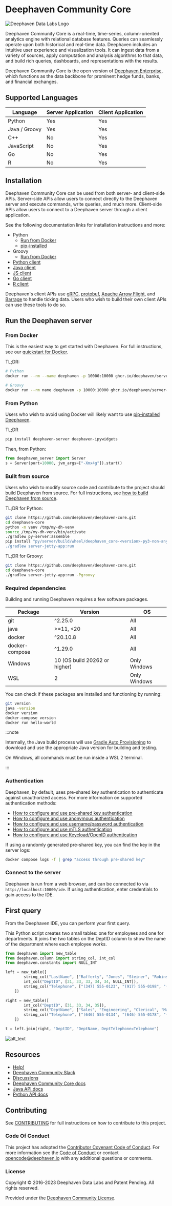# Deephaven Community Core

![Deephaven Data Labs Logo](docs/images/Deephaven_GH_Logo.svg)

Deephaven Community Core is a real-time, time-series, column-oriented analytics engine
with relational database features.
Queries can seamlessly operate upon both historical and real-time data.
Deephaven includes an intuitive user experience and visualization tools.
It can ingest data from a variety of sources, apply computation and analysis algorithms
to that data, and build rich queries, dashboards, and representations with the results.

Deephaven Community Core is the open version of [Deephaven Enterprise](https://deephaven.io),
which functions as the data backbone for prominent hedge funds, banks, and financial exchanges.

## Supported Languages

| Language      | Server Application | Client Application |
| ------------- | ------------------ | ------------------ |
| Python        | Yes                | Yes                |
| Java / Groovy | Yes                | Yes                |
| C++           | No                 | Yes                |
| JavaScript    | No                 | Yes                |
| Go            | No                 | Yes                |
| R             | No                 | Yes                |

## Installation

Deephaven Community Core can be used from both server- and client-side APIs. Server-side APIs allow users to connect directly to the Deephaven server and execute commands, write queries, and much more. Client-side APIs allow users to connect to a Deephaven server through a client application.

See the following documentation links for installation instructions and more:

- Python
  - [Run from Docker](https://deephaven.io/core/docs/tutorials/quickstart/)
  - [pip-installed](https://deephaven.io/core/docs/tutorials/quickstart-pip/)
- Groovy
  - [Run from Docker](https://deephaven.io/core/groovy/docs/tutorials/quickstart/)
- [Python client](https://pypi.org/project/pydeephaven/)
- [Java client](https://deephaven.io/core/docs/how-to-guides/java-client/)
- [JS client](https://deephaven.io/core/docs/reference/js-api/documentation/)
- [Go client](https://pkg.go.dev/github.com/deephaven/deephaven-core/go)
- [R client](https://github.com/deephaven/deephaven-core/blob/main/R/rdeephaven/README.md)

Deephaven's client APIs use [gRPC](https://grpc.io/), [protobuf](https://github.com/deephaven/deephaven-core/tree/main/proto/proto-backplane-grpc/src/main/proto/deephaven/proto), [Apache Arrow Flight](https://arrow.apache.org/docs/format/Flight.html), and [Barrage](https://github.com/deephaven/barrage) to handle ticking data. Users who wish to build their own client APIs can use these tools to do so.

## Run the Deephaven server

### From Docker

This is the easiest way to get started with Deephaven. For full instructions, see our [quickstart for Docker](https://deephaven.io/core/docs/tutorials/quickstart/).

TL;DR:

```sh
# Python
docker run --rm --name deephaven -p 10000:10000 ghcr.io/deephaven/server:latest
```

```sh
# Groovy
docker run --rm name deephaven -p 10000:10000 ghcr.io/deephaven/server-slim:latest
```

### From Python

Users who wish to avoid using Docker will likely want to use [pip-installed Deephaven](https://deephaven.io/core/docs/tutorials/quickstart-pip/).

TL;DR

```sh
pip install deephaven-server deephaven-ipywidgets
```

Then, from Python:

```python
from deephaven_server import Server
s = Server(port=10000, jvm_args=["-Xmx4g"]).start()
```

### Built from source

Users who wish to modify source code and contribute to the project should build Deephaven from source. For full instructions, see [how to build Deephaven from source](https://deephaven.io/core/docs/how-to-guides/launch-build/).

TL;DR for Python:

```sh
git clone https://github.com/deephaven/deephaven-core.git
cd deephaven-core
python -m venv /tmp/my-dh-venv
source /tmp/my-dh-venv/bin/activate
./gradlew py-server:assemble
pip install "py/server/build/wheel/deephaven_core-<version>-py3-non-any.whl[autocomplete]
./gradlew server-jetty-app:run
```

TL;DR for Groovy:

```sh
git clone https://github.com/deephaven/deephaven-core.git
cd deephaven-core
./gradlew server-jetty-app:run -Pgroovy
```

### Required dependencies

Building and running Deephaven requires a few software packages.

| Package        | Version                       | OS           |
| -------------- | ----------------------------- | ------------ |
| git            | ^2.25.0                       | All          |
| java           | >=11, <20                     | All          |
| docker         | ^20.10.8                      | All          |
| docker-compose | ^1.29.0                       | All          |
| Windows        | 10 (OS build 20262 or higher) | Only Windows |
| WSL            | 2                             | Only Windows |

You can check if these packages are installed and functioning by running:

```bash
git version
java -version
docker version
docker-compose version
docker run hello-world
```

:::note

Internally, the Java build process will use [Gradle Auto Provisioning](https://docs.gradle.org/current/userguide/toolchains.html#sec:provisioning)
to download and use the appropriate Java version for building and testing.

On Windows, all commands must be run inside a WSL 2 terminal.

:::

### Authentication

Deephaven, by default, uses pre-shared key authentication to authenticate against unauthorized access. For more information on supported authentication methods:

- [How to configure and use pre-shared key authentication](https://deephaven.io/core/docs/how-to-guides/authentication/auth-psk/)
- [How to configure and use anonymous authentication](https://deephaven.io/core/docs/how-to-guides/authentication/auth-anon/)
- [How to configure and use username/password authentication](https://deephaven.io/core/docs/how-to-guides/authentication/auth-uname-pw/)
- [How to configure and use mTLS authentication](https://deephaven.io/core/docs/how-to-guides/authentication/auth-mtls/)
- [How to configure and use Keycload/OpenID authentication](https://deephaven.io/core/docs/how-to-guides/authentication/auth-keycloak/)

If using a randomly generated pre-shared key, you can find the key in the server logs:

```bash
docker compose logs -f | grep "access through pre-shared key"
```

### Connect to the server

Deephaven is run from a web browser, and can be connected to via `http://localhost:10000/ide`. If using authentication, enter credentials to gain access to the IDE.

## First query

From the Deephaven IDE, you can perform your first query.

This Python script creates two small tables: one for employees and one for departments.
It joins the two tables on the DeptID column to show the name of the department
where each employee works.

```python
from deephaven import new_table
from deephaven.column import string_col, int_col
from deephaven.constants import NULL_INT

left = new_table([
        string_col("LastName", ["Rafferty", "Jones", "Steiner", "Robins", "Smith", "Rogers"]),
        int_col("DeptID", [31, 33, 33, 34, 34, NULL_INT]),
        string_col("Telephone", ["(347) 555-0123", "(917) 555-0198", "(212) 555-0167", "(952) 555-0110", None, None])
    ])

right = new_table([
        int_col("DeptID", [31, 33, 34, 35]),
        string_col("DeptName", ["Sales", "Engineering", "Clerical", "Marketing"]),
        string_col("Telephone", ["(646) 555-0134", "(646) 555-0178", "(646) 555-0159", "(212) 555-0111"])
    ])

t = left.join(right, "DeptID", "DeptName, DeptTelephone=Telephone")
```

![alt_text](docs/images/ide_first_query.png "Deephaven IDE First Query")

## Resources

* [Help!](https://github.com/deephaven/deephaven-core/discussions/969)
* [Deephaven Community Slack](https://deephaven.io/slack)
* [Discussions](https://github.com/deephaven/deephaven-core/discussions)
* [Deephaven Community Core docs](https://deephaven.io/core/docs/)
* [Java API docs](https://deephaven.io/core/javadoc/)
* [Python API docs](https://deephaven.io/core/pydoc/)

## Contributing

See [CONTRIBUTING](./CONTRIBUTING.md) for full instructions on how to contribute to this project.

### Code Of Conduct

This project has adopted the [Contributor Covenant Code of Conduct](https://www.contributor-covenant.org/version/2/0/code_of_conduct/).
For more information see the [Code of Conduct](CODE_OF_CONDUCT.md) or contact [opencode@deephaven.io](mailto:opencode@deephaven.io)
with any additional questions or comments.

### License

Copyright © 2016-2023 Deephaven Data Labs and Patent Pending. All rights reserved.

Provided under the [Deephaven Community License](LICENSE.md).